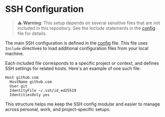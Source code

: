 # SSH Configuration

> ⚠️ **Warning**: This setup depends on several sensitive files that are not included in this repository. See the Include statements in the [config](./config) file for details.

The main SSH configuration is defined in the [config](./config) file. This file uses `Include` directives to load additional configuration files from your local machine.

Each included file corresponds to a specific project or context, and defines SSH settings for related hosts. Here's an example of one such file:

```
Host github.com
  HostName github.com
  User git
  IdentityFile ~/.ssh/id_ed25519
  IdentitiesOnly yes
```

This structure helps me keep the SSH config modular and easier to manage across personal, work, and project-specific setups.
